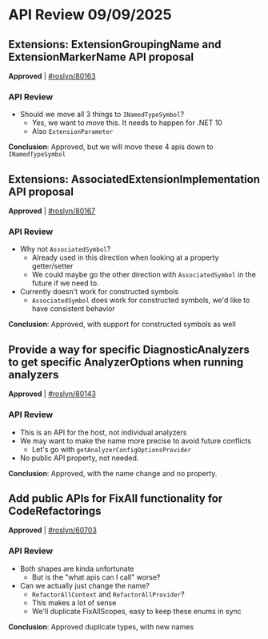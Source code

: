 # API Review 09/09/2025

## Extensions: ExtensionGroupingName and ExtensionMarkerName API proposal

**Approved** | [#roslyn/80163](https://github.com/dotnet/roslyn/issues/80163#issuecomment-3271705832)

### API Review

* Should we move all 3 things to `INamedTypeSymbol`?
    * Yes, we want to move this. It needs to happen for .NET 10
    * Also `ExtensionParameter`

**Conclusion**: Approved, but we will move these 4 apis down to `INamedTypeSymbol`
## Extensions: AssociatedExtensionImplementation API proposal

**Approved** | [#roslyn/80167](https://github.com/dotnet/roslyn/issues/80167#issuecomment-3271706933)

### API Review

* Why not `AssociatedSymbol`?
    * Already used in this direction when looking at a property getter/setter
    * We could maybe go the other direction with `AssociatedSymbol` in the future if we need to.
* Currently doesn't work for constructed symbols
    * `AssociatedSymbol` does work for constructed symbols, we'd like to have consistent behavior
  
**Conclusion**: Approved, with support for constructed symbols as well
## Provide a way for specific DiagnosticAnalyzers to get specific AnalyzerOptions when running analyzers

**Approved** | [#roslyn/80143](https://github.com/dotnet/roslyn/issues/80143#issuecomment-3271707808)

### API Review

* This is an API for the host, not individual analyzers
* We may want to make the name more precise to avoid future conflicts
    * Let's go with `getAnalyzerConfigOptionsProvider`
* No public API property, not needed.

**Conclusion**: Approved, with the name change and no property.
## Add public APIs for FixAll functionality for CodeRefactorings

**Approved** | [#roslyn/60703](https://github.com/dotnet/roslyn/issues/60703#issuecomment-3271709406)

### API Review

* Both shapes are kinda unfortunate
    * But is the "what apis can I call" worse?
* Can we actually just change the name?
    * `RefactorAllContext` and `RefactorAllProvider`?
    * This makes a lot of sense
    * We'll duplicate FixAllScopes, easy to keep these enums in sync

**Conclusion**: Approved duplicate types, with new names
